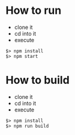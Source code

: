 # How to run

- clone it
- cd into it
- execute
```
$> npm install
$> npm start
```

# How to build

- clone it
- cd into it
- execute
```
$> npm install
$> npm run build
```

